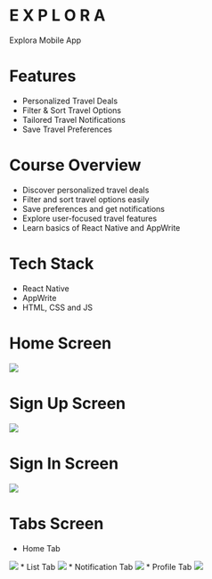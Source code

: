 # E X P L O R A
Explora Mobile App


# Features
* Personalized Travel Deals
* Filter & Sort Travel Options
* Tailored Travel Notifications
* Save Travel Preferences


# Course Overview
* Discover personalized travel deals 
* Filter and sort travel options easily 
* Save preferences and get notifications 
* Explore user-focused travel features  
* Learn basics of React Native and AppWrite  


# Tech Stack
* React Native
* AppWrite
* HTML, CSS and JS

# Home Screen
<img src="assets/images/onboarding.png">  

# Sign Up Screen
<img src="assets/images/sign up.png">  

# Sign In Screen
<img src="assets/images/login.png">  

# Tabs Screen
* Home Tab
<img src="assets/images/home.png"> 
* List Tab
<img src="assets/images/list.png"> 
* Notification Tab
<img src="assets/images/notification.png"> 
* Profile Tab
<img src="assets/images/profile.png"> 
